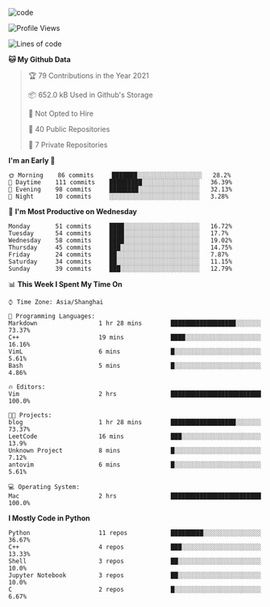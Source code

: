 
<!--
**liuyaanng/liuyaanng** is a ✨ _special_ ✨ repository because its `README.md` (this file) appears on your GitHub profile.

Here are some ideas to get you started:

- 🔭 I’m currently working on ...
- 🌱 I’m currently learning ...
- 👯 I’m looking to collaborate on ...
- 🤔 I’m looking for help with ...
- 💬 Ask me about ...
- 📫 How to reach me: ...
- 😄 Pronouns: ...
- ⚡ Fun fact: ...
-->


![code](https://cdn.jsdelivr.net/gh/liuyaanng/liuyaanng@1.0/code.gif) 

<!--START_SECTION:waka-->
![Profile Views](http://img.shields.io/badge/Profile%20Views-1-blue)

![Lines of code](https://img.shields.io/badge/From%20Hello%20World%20I%27ve%20Written-5.3%20million%20lines%20of%20code-blue)

**🐱 My Github Data** 

> 🏆 79 Contributions in the Year 2021
 > 
> 📦 652.0 kB Used in Github's Storage 
 > 
> 🚫 Not Opted to Hire
 > 
> 📜 40 Public Repositories 
 > 
> 🔑 7 Private Repositories  
 > 
**I'm an Early 🐤** 

```text
🌞 Morning    86 commits     ███████░░░░░░░░░░░░░░░░░░   28.2% 
🌆 Daytime    111 commits    █████████░░░░░░░░░░░░░░░░   36.39% 
🌃 Evening    98 commits     ████████░░░░░░░░░░░░░░░░░   32.13% 
🌙 Night      10 commits     ░░░░░░░░░░░░░░░░░░░░░░░░░   3.28%

```
📅 **I'm Most Productive on Wednesday** 

```text
Monday       51 commits     ████░░░░░░░░░░░░░░░░░░░░░   16.72% 
Tuesday      54 commits     ████░░░░░░░░░░░░░░░░░░░░░   17.7% 
Wednesday    58 commits     ████░░░░░░░░░░░░░░░░░░░░░   19.02% 
Thursday     45 commits     ███░░░░░░░░░░░░░░░░░░░░░░   14.75% 
Friday       24 commits     ██░░░░░░░░░░░░░░░░░░░░░░░   7.87% 
Saturday     34 commits     ██░░░░░░░░░░░░░░░░░░░░░░░   11.15% 
Sunday       39 commits     ███░░░░░░░░░░░░░░░░░░░░░░   12.79%

```


📊 **This Week I Spent My Time On** 

```text
⌚︎ Time Zone: Asia/Shanghai

💬 Programming Languages: 
Markdown                 1 hr 28 mins        ██████████████████░░░░░░░   73.37% 
C++                      19 mins             ████░░░░░░░░░░░░░░░░░░░░░   16.16% 
VimL                     6 mins              █░░░░░░░░░░░░░░░░░░░░░░░░   5.61% 
Bash                     5 mins              █░░░░░░░░░░░░░░░░░░░░░░░░   4.86%

🔥 Editors: 
Vim                      2 hrs               █████████████████████████   100.0%

🐱‍💻 Projects: 
blog                     1 hr 28 mins        ██████████████████░░░░░░░   73.37% 
LeetCode                 16 mins             ███░░░░░░░░░░░░░░░░░░░░░░   13.9% 
Unknown Project          8 mins              █░░░░░░░░░░░░░░░░░░░░░░░░   7.12% 
antovim                  6 mins              █░░░░░░░░░░░░░░░░░░░░░░░░   5.61%

💻 Operating System: 
Mac                      2 hrs               █████████████████████████   100.0%

```

**I Mostly Code in Python** 

```text
Python                   11 repos            █████████░░░░░░░░░░░░░░░░   36.67% 
C++                      4 repos             ███░░░░░░░░░░░░░░░░░░░░░░   13.33% 
Shell                    3 repos             ██░░░░░░░░░░░░░░░░░░░░░░░   10.0% 
Jupyter Notebook         3 repos             ██░░░░░░░░░░░░░░░░░░░░░░░   10.0% 
C                        2 repos             █░░░░░░░░░░░░░░░░░░░░░░░░   6.67%

```



<!--END_SECTION:waka-->
